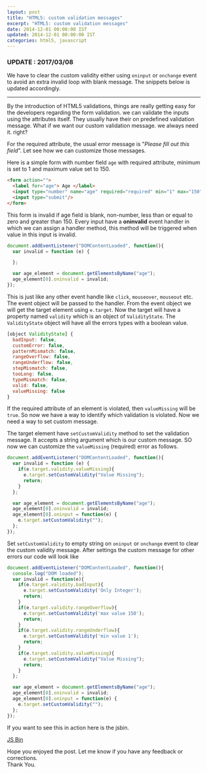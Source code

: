 ```yaml
---
layout: post
title: "HTML5: custom validation messages"
excerpt: "HTML5: custom validation messages"
date: 2014-12-01 00:00:00 IST
updated: 2014-12-01 00:00:00 IST
categories: html5, javascript
---
```


### UPDATE : 2017/03/08

We have to clear the custom validity either using `oninput` or `onchange` event 
to avoid an extra invalid loop with blank message. The snippets below is updated accordingly.

<hr />

By the introduction of HTML5 validations, things are really getting easy for the developers regarding the form validation. we can validate the inputs using the attributes itself. They usually have their on predefined validation message. What if we want our custom validation message. we always need it. right?

For the required attribute, the usual error message is "*Please fill out this field*". Let see how we can customize those messages.

Here is a simple form with number field `age` with required attribute, minimum is set to 1 and maximum value set to 150.

```html
<form action="">
  <label for="age"> Age </label>
  <input type="number" name="age" required="required" min="1" max="150"/>
  <input type="submit"/>
</form> 
```

This form is invalid if age field is blank, non-number, less than or equal to zero and greater than 150. Every input have a **oninvalid** event handler in which we can assign a handler method, this method will be triggered when value in this input is invalid.

```js
document.addEventListener("DOMContentLoaded", function(){
  var invalid = function (e) {

  };

  var age_element = document.getElementsByName("age");
  age_element[0].oninvalid = invalid; 
});
```

This is just like any other event handle like `click`, `mouseover`, `mouseout` etc. The event object will be passed to the handler. From the event object we will get the target element using `e.target`. Now the target will have a property named `validity` which is an object of `ValidityState`. The `ValidityState` object will have all the errors types with a boolean value.

```js
[object ValidityState] {
  badInput: false,
  customError: false,
  patternMismatch: false,
  rangeOverflow: false,
  rangeUnderflow: false,
  stepMismatch: false,
  tooLong: false,
  typeMismatch: false,
  valid: false,
  valueMissing: false
}
```

If the required attribute of an element is violated, then `valueMissing` will be `true`. So now we have a way to identify which validation is violated. Now we need a way to set custom message.

The target element have `setCustomValidity` method to set the validation message. It accepts a string argument which is our custom message. SO now we can customize the `valueMissing` (required) error as follows.

```js
document.addEventListener("DOMContentLoaded", function(){
  var invalid = function (e) {
    if(e.target.validity.valueMissing){
      e.target.setCustomValidity("Value Missing");
      return;
    }
  };

  var age_element = document.getElementsByName("age");
  age_element[0].oninvalid = invalid;
  age_element[0].oninput = function(e) {
    e.target.setCustomValidity("");
  };
});
```

Set `setCustomValidity` to empty string on `oninput` or `onchange` event to clear the custom validity message. 
After settings the custom message for other errors our code will look like

```js
document.addEventListener("DOMContentLoaded", function(){
  console.log("DOM loaded");
  var invalid = function(e){
    if(e.target.validity.badInput){
      e.target.setCustomValidity('Only Integer');
      return;
    }
    if(e.target.validity.rangeOverflow){
      e.target.setCustomValidity('max value 150');
      return;
    }
    if(e.target.validity.rangeUnderflow){
      e.target.setCustomValidity('min value 1');
      return;
    }
    if(e.target.validity.valueMissing){
      e.target.setCustomValidity("Value Missing");
      return;
    } 
  };

  var age_element = document.getElementsByName("age");
  age_element[0].oninvalid = invalid;
  age_element[0].oninput = function(e) {
    e.target.setCustomValidity("");
  };
});
```

If you want to see this in action here is the jsbin.

<a class="jsbin-embed" href="http://jsbin.com/xameda/embed?js,output">JS Bin</a><script src="http://static.jsbin.com/js/embed.js"></script>

Hope you enjoyed the post. Let me know if you have any feedback or corrections.  
Thank You.  

